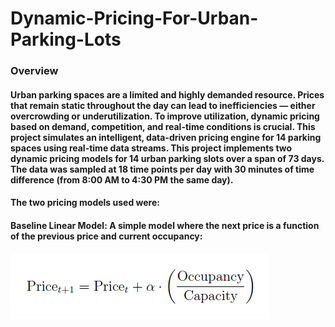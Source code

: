 # Dynamic-Pricing-For-Urban-Parking-Lots
### Overview
#### Urban parking spaces are a limited and highly demanded resource. Prices that remain static throughout the day can lead to inefficiencies — either overcrowding or underutilization. To improve utilization, dynamic pricing based on demand, competition, and real-time conditions is crucial. This project simulates an intelligent, data-driven pricing engine for 14 parking spaces using real-time data streams. This project implements two dynamic pricing models for 14 urban parking slots over a span of 73 days. The data was sampled at 18 time points per day with 30 minutes of time difference (from 8:00 AM to 4:30 PM the same day). 
#### The two pricing models used were:
#### Baseline Linear Model: A simple model where the next price is a function of the previous price and current occupancy:
![Baseline Linear Model](Baseline_Linear_Model_Formula.png)



